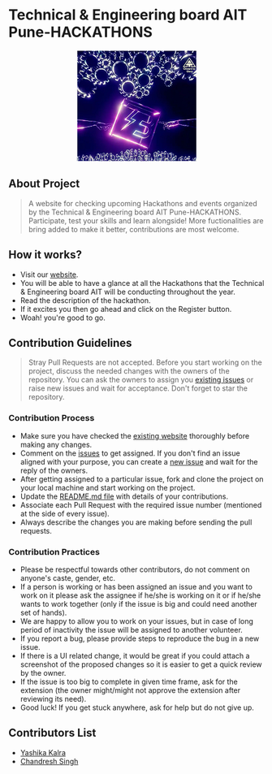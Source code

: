 
# Technical & Engineering board AIT Pune-HACKATHONS

<div align="center"><img src="tb favicon.png"/></div>

## About Project
> A website for checking upcoming Hackathons and events organized by the Technical & Engineering board AIT Pune-HACKATHONS. Participate, test your skills and learn alongside! More fuctionalities are bring added to make it better, contributions are most welcome.
 
## How it works?
- Visit our [website](https://ait-techboard.github.io/hackathons/).
- You will be able to have a glance at all the Hackathons that the Technical & Engineering board AIT will be conducting throughout the year.
- Read the description of the hackathon.
- If it excites you then go ahead and click on the Register button.
- Woah! you're good to go.

## Contribution Guidelines
> Stray Pull Requests are not accepted. Before you start working on the project, discuss the needed changes with the owners of the repository. You can ask the owners to assign you [existing issues](https://github.com/AIT-TECHBOARD/hackathons/issues) or raise new issues and wait for acceptance. Don't forget to star the repository.

### Contribution Process
* Make sure you have checked the [existing website](https://ait-techboard.github.io/hackathons/) thoroughly before making any changes.
* Comment on the [issues](https://github.com/AIT-TECHBOARD/hackathons/issues) to get assigned. If you don't find an issue aligned with your purpose, you can create a [new issue](https://github.com/AIT-TECHBOARD/hackathons/issues/new) and wait for the reply of the owners.
* After getting assigned to a particular issue, fork and clone the project on your local machine and start working on the project.
* Update the [README.md file](https://github.com/AIT-TECHBOARD/hackathons/blob/master/README.md) with details of your contributions.
* Associate each Pull Request with the required issue number (mentioned at the side of every issue).
* Always describe the changes you are making before sending the pull requests.

### Contribution Practices
- Please be respectful towards other contributors, do not comment on anyone's caste, gender, etc.
- If a person is working or has been assigned an issue and you want to work on it please ask the assignee if he/she is working on it or if he/she wants to work together (only if the issue is big and could need another set of hands).
- We are happy to allow you to work on your issues, but in case of long period of inactivity the issue will be assigned to another volunteer.
- If you report a bug, please provide steps to reproduce the bug in a new issue.
- If there is a UI related change, it would be great if you could attach a screenshot of the proposed changes so it is easier to get a quick review by the owner.
- If the issue is too big to complete in given time frame, ask for the extension (the owner might/might not approve the extension after reviewing its need).
- Good luck! If you get stuck anywhere, ask for help but do not give up.

## Contributors List
- [Yashika Kalra](https://github.com/Yashika25)
- [Chandresh Singh](https://github.com/The-Pascal)
